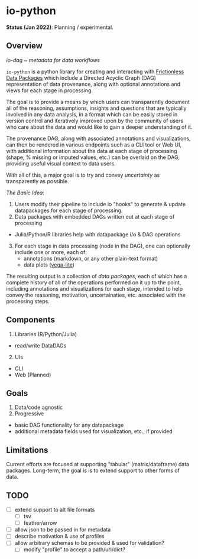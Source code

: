 io-python
=========

**Status (Jan 2022)**: Planning / experimental.

Overview
--------

_io-dag ~ metadata for data workflows_

`io-python` is a python library for creating and interacting with [Frictionless Data
Packages](https://frictionlessdata.io/) which include a Directed Acyclic Graph (DAG)
representation of data provenance, along with optional annotations and views for each
stage in processing.

The goal is to provide a means by which users can transparently document all of the
reasoning, assumptions, insights and questions that are typically involved in any data
analysis, in a format which can be easily stored in version control and iteratively
improved upon by the community of users who care about the data and would like to gain a
deeper understanding of it.

The provenance DAG, along with associated annotations and visualizations, can then be
rendered in various endpoints such as a CLI tool or Web UI, with additional information
about the data at each stage of processing (shape, % missing or imputed values, etc.)
can be overlaid on the DAG, providing useful visual context to data users.

With all of this, a major goal is to try and convey _uncertainty_ as transparently as
possible.

_The Basic Idea_:

1. Users modify their pipeline to include io "hooks" to generate & update datapackages
   for each stage of processing.
2. Data packages with embedded DAGs written out at each stage of processing
  - Julia/Python/R libraries help with datapackage i/o & DAG operations
3. For each stage in data processing (node in the DAG), one can optionally include one
   or more, each of:
   - annotations (markdown, or any other plain-text format)
   - data plots ([vega-lite](https://vega.github.io/))

The resulting output is a collection of _data packages_, each of which has a complete
history of all of the operations performed on it up to the point, including annotations
and visualizations for each stage, intended to help convey the reasoning, motivation,
uncertainaties, etc. associated with the processing steps.

Components
----------

1. Libraries (R/Python/Julia)
  - read/write DataDAGs
2. UIs
  - CLI
  - Web (Planned)

Goals
-----

1. Data/code agnostic
2. Progressive
  - basic DAG functionality for any datapackage
  - additional metadata fields used for visualization, etc., if provided
  
Limitations
-----------

Current efforts are focused at supporting "tabular" (matrix/dataframe) data packages.
Long-term, the goal is is to extend support to other forms of data.

TODO
----

- [ ] extend support to alt file formats
  - [ ] tsv
  - [ ] feather/arrow
- [ ] allow json to be passed in for metadata
- [ ] describe motivation & use of profiles
- [ ] allow arbitrary schemas to be provided & used for validation?
  - [ ] modify "profile" to accept a path/url/dict?
